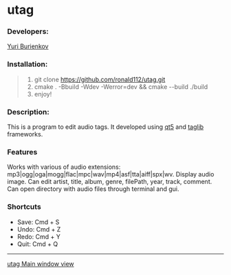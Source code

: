# utag
### Developers:
[Yuri Burienkov](https://github.com/ronald112)

### Installation:
>1. git clone https://github.com/ronald112/utag.git
>2. cmake . -Bbuild -Wdev -Werror=dev && cmake --build ./build
>3. enjoy!

### Description:
This is a program to edit audio tags. It developed using [qt5](https://github.com/qt/qt5) and [taglib](https://github.com/taglib/taglib) frameworks.

### Features
Works with various of audio extensions: mp3|ogg|oga|mogg|flac|mpc|wav|mp4|asf|tta|aiff|spx|wv. Display audio image. Can edit artist, title, album, genre, filePath, year, track, comment. Can open directory with audio files through terminal and gui.

### Shortcuts
<ul>
  <li>Save: Cmd + S</li>
  <li>Undo: Cmd + Z</li>
  <li>Redo: Cmd + Y</li>
  <li>Quit: Cmd + Q</li>  
</ul>

--------
[utag Main window view](demo/mainWindowView.png)
